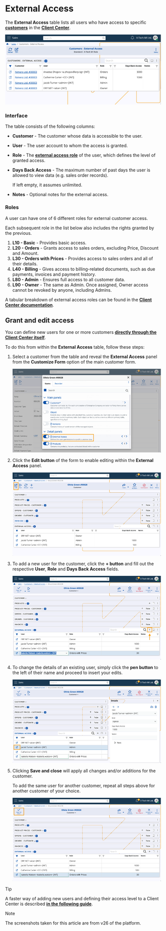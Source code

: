 # External Access

The **External Access** table lists all users who have access to specific **[customers](https://docs.erp.net/tech/modules/crm/sales/customers/index.html)** in the **[Client Center](https://docs.erp.net/tech/modules/crm/clientcenter/index.html)**.

![pictures](pictures/customers_external_access.png)

### Interface

The table consists of the following columns:

- **Customer** - The customer whose data is accessible to the user.
- **User** - The user account to whom the access is granted.
- **Role** - The **[external access role](https://docs.erp.net/tech/modules/crm/clientcenter/index.html#role-based-access)** of the user, which defines the level of granted access.
- **Days Back Access** - The maximum number of past days the user is allowed to view data (e.g. sales order records).
  
  If left empty, it assumes unlimited.

- **Notes** - Optional notes for the external access.

### Roles

A user can have one of 6 different roles for external customer access. 

Each subsequent role in the list below also includes the rights granted by the previous.

1. **L10 - Basic** - Provides basic access.
2. **L20 - Orders** - Grants access to sales orders, excluding Price, Discount and Amount. 
3. **L30 - Orders with Prices** - Provides access to sales orders and all of their details.
4. **L40 - Billing** - Gives access to billing-related documents, such as due payments, invoices and payment history.
5. **L80 - Admin** - Ensures full access to all customer data. 
6. **L90 - Owner** - The same as Admin. Once assigned, Owner access cannot be revoked by anyone, including Admins.

A tabular breakdown of external access roles can be found in the **[Client Center documentation](https://docs.erp.net/tech/modules/crm/clientcenter/index.html#role-based-access)**.

## Grant and edit access

You can define new users for one or more customers **[directly through the Client Center itself](https://docs.erp.net/tech/modules/crm/clientcenter/how-to/setup-a-new-user-account-v26.html)**.

To do this from within the **External Access** table, follow these steps:

1. Select a customer from the table and reveal the **External Access** panel from the **Customize Form** option of the main customer form.

   ![pictures](pictures/customize_form.png)

2. Click the **Edit button** of the form to enable editing within the **External Access** panel.

   ![pictures](pictures/pen_customer.png)

3. To add a new user for the customer, click the **+ button** and fill out the respective **User**, **Role** and **Days Back Access** fields.

   ![pictures](pictures/plus_user.png)

4. To change the details of an existing user, simply click the **pen button** to the left of their name and proceed to insert your edits.

   ![pictures](pictures/pen_user.png)

5. Clicking **Save and close** will apply all changes and/or additions for the customer.

   To add the same user for another customer, repeat all steps above for another customer of your choice.

    ![pictures](pictures/save_close.png)

> [!TIP]
> 
> A faster way of adding new users and defining their access level to a Client Center is described **[in the following guide](https://docs.erp.net/tech/modules/crm/clientcenter/how-to/setup-a-new-user-account-v26.html)**.

> [!NOTE]
> 
> The screenshots taken for this article are from v26 of the platform.
